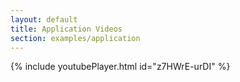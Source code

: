 ```yaml
---
layout: default
title: Application Videos
section: examples/application
---
```

<style>
  h3 {
    margin: 40px 0px 20px 0px;
  }
</style>

{% include youtubePlayer.html id="z7HWrE-urDI" %}

